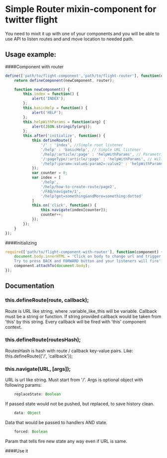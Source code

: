 # Simple Router mixin-component for twitter flight

You need to mixit it up with one of your components and you will be able to use API to listen routes and and move location to needed path.

## Usage example:
####Component with router
```js
define(['path/to/flight-component','path/to/flight-router'], function(defineComponent, router) {
    return defineComponent(newComponent, router);

    function newComponent() {
        this.index = function() {
            alert('INDEX');
        };
        this.basicHelp = function() {
            alert('HELP');
        };
        this.helpWithParams = function(arg) {
            alert(JSON.stringify(arg));
        };
        this.after('initialize', function() {
            this.defineRoute({
                '/' : 'index', //Simple root listener
                '/help' : 'basicHelp', // Simple URL listener
                '/help/:article/:page' : 'helpWithParams', // Parametrized URL listener
                '/:pageType/:article/:page' : 'helpWithParams', // Will match any url like "/asd/wtf/123"
                '/help?:param=:value&:param2=:value2' : 'helpWithParams' // Will match get params
            });
            var counter = 0;
            var index = [
                '/help',
                '/help/how-to-create-route/page2',
                '/FAQ/navigate/1',
                '/help?get=something&andMore=something:dotted'
            ]
            this.on('click', function() {
                this.navigate(index[counter]);
                counter++;
            });
        });
    }
});
```
####Initializing
```js
require(['path/to/flight-component-with-router'], function(component) {
    document.body.innerHTML = 'Click on body to change url and trigger handler \n \
    Try to press BACK and FORWARD button and your listeners will fire';
    component.attachTo(document.body);
});
```

## Documentation
### this.defineRoute(route, callback);
Route is URL like string, where :variable_like_this will be variable.
Callback must be a string or function. If string provided callback would be taken from 'this' by this string.
Every callback will be fired with 'this' component context.

### this.defineRoute(routesHash);
RoutesHash is hash with route / callback key-value pairs.
Like: this.defineRoute({'/', 'callback'});

### this.navigate(URL, [args]);
URL is url like string. Must start from '/'.
Args is optional object with following params:

```js
    replaceState: Boolean
```
If passed state would not be pushed, but replaced, to save history clean.

```js
    data: Object
```
Data that would be passed to handlers AND state.

```js
    forced: Boolean
```
Param that tells fire new state any way even if URL is same.

####Use it
